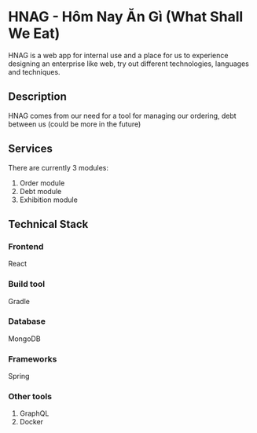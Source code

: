 # HNAG - Hôm Nay Ăn Gì (What Shall We Eat)

HNAG is a web app for internal use and a place for us to experience designing an enterprise like web, try out different technologies, languages and techniques.

## Description

HNAG comes from our need for a tool for managing our ordering, debt between us (could be more in the future)

## Services

There are currently 3 modules:
1. Order module
2. Debt module
3. Exhibition module

## Technical Stack

### Frontend

React

### Build tool

Gradle

### Database

MongoDB

### Frameworks

Spring

### Other tools

1. GraphQL
2. Docker
